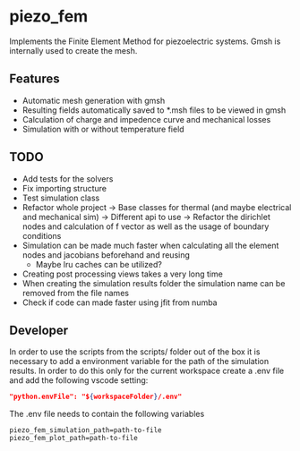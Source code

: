 # piezo_fem

Implements the Finite Element Method for piezoelectric systems.
Gmsh is internally used to create the mesh.

## Features
- Automatic mesh generation with gmsh
- Resulting fields automatically saved to *.msh files to be viewed in gmsh
- Calculation of charge and impedence curve and mechanical losses
- Simulation with or without temperature field

## TODO
- Add tests for the solvers
- Fix importing structure
- Test simulation class
- Refactor whole project -> Base classes for thermal (and 
maybe electrical and mechanical sim)
    -> Different api to use
    -> Refactor the dirichlet nodes and calculation of f vector as well
        as the usage of boundary conditions
- Simulation can be made much faster when calculating all the element nodes and
    jacobians beforehand and reusing
    - Maybe lru caches can be utilized?
- Creating post processing views takes a very long time
- When creating the simulation results folder the simulation name can be 
removed from the file names
- Check if code can made faster using jfit from numba

## Developer

In order to use the scripts from the scripts/ folder out of the box it is
necessary to add a environment variable for the path of the simulation results.
In order to do this only for the current workspace create a .env file
and add the following vscode setting:
```json
"python.envFile": "${workspaceFolder}/.env"
```
The .env file needs to contain the following variables
```
piezo_fem_simulation_path=path-to-file
piezo_fem_plot_path=path-to-file
```